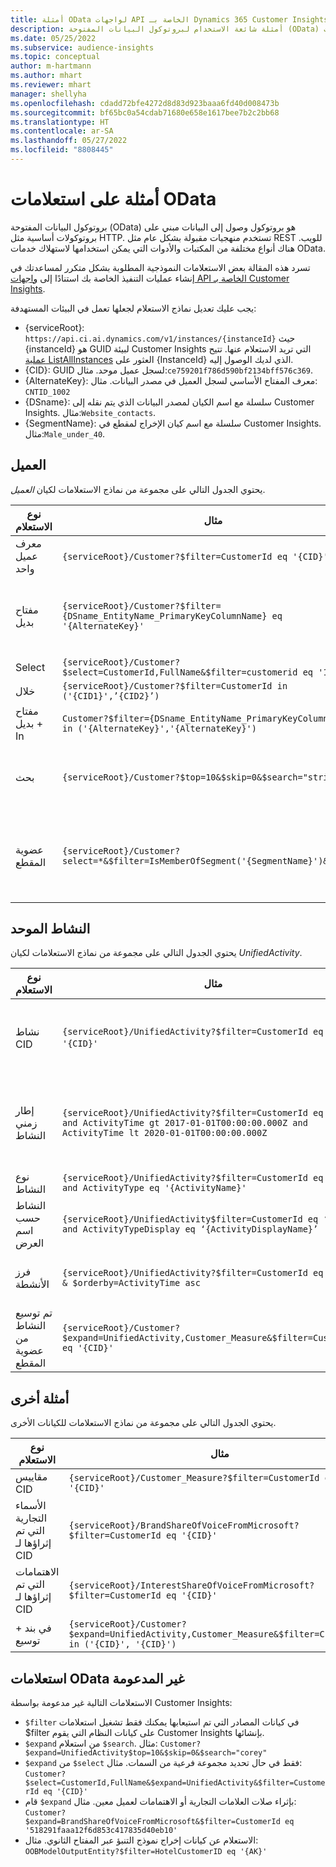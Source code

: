 ```yaml
---
title: أمثلة OData لواجهات API الخاصة بـ Dynamics 365 Customer Insights
description: أمثلة شائعة الاستخدام لبروتوكول البيانات المفتوحة (OData) للاستعلام عن واجهات API الخاصة بـ Customer Insights لمراجعة البيانات.
ms.date: 05/25/2022
ms.subservice: audience-insights
ms.topic: conceptual
author: m-hartmann
ms.author: mhart
ms.reviewer: mhart
manager: shellyha
ms.openlocfilehash: cdadd72bfe4272d8d83d923baaa6fd40d008473b
ms.sourcegitcommit: bf65bc0a54cdab71680e658e1617bee7b2c2bb68
ms.translationtype: HT
ms.contentlocale: ar-SA
ms.lasthandoff: 05/27/2022
ms.locfileid: "8808445"
---
```

# <a name="odata-query-examples"></a>أمثلة على استعلامات OData

بروتوكول البيانات المفتوحة (OData) هو بروتوكول وصول إلى البيانات مبني على بروتوكولات أساسية مثل HTTP. تستخدم منهجيات مقبولة بشكل عام مثل REST للويب. هناك أنواع مختلفة من المكتبات والأدوات التي يمكن استخدامها لاستهلاك خدمات OData.

تسرد هذه المقالة بعض الاستعلامات النموذجية المطلوبة بشكل متكرر لمساعدتك في إنشاء عمليات التنفيذ الخاصة بك استنادًا إلى [واجهات API الخاصة بـ Customer Insights](apis.md).

يجب عليك تعديل نماذج الاستعلام لجعلها تعمل في البيئات المستهدفة: 

- {serviceRoot}: `https://api.ci.ai.dynamics.com/v1/instances/{instanceId}` حيث {instanceId} هو GUID لبيئة Customer Insights التي تريد الاستعلام عنها. تتيح [عملية ListAllInstances](https://developer.ci.ai.dynamics.com/api-details#api=CustomerInsights&operation=Get-all-instances) العثور على {InstanceId} الذي لديك الوصول إليه.
- {CID}:‏ GUID لسجل عميل موحد. مثال:`ce759201f786d590bf2134bff576c369`.
- {AlternateKey}: معرف المفتاح الأساسي لسجل العميل في مصدر البيانات. مثال: `CNTID_1002`
- {DSname}: سلسلة مع اسم الكيان لمصدر البيانات الذي يتم نقله إلى Customer Insights. مثال:`Website_contacts`.
- {SegmentName}: سلسلة مع اسم كيان الإخراج لمقطع في Customer Insights. مثال:`Male_under_40`.

## <a name="customer"></a>العميل 

يحتوي الجدول التالي على مجموعة من نماذج الاستعلامات لكيان *العميل*.

|نوع الاستعلام |مثال  | ‏‫ملاحظة‬  |
|---------|---------|---------|
|معرف عميل واحد     | `{serviceRoot}/Customer?$filter=CustomerId eq '{CID}'`          |  |
|مفتاح بديل    | `{serviceRoot}/Customer?$filter={DSname_EntityName_PrimaryKeyColumnName} eq '{AlternateKey}'`         |  تستمر المفاتيح البديلة في كيان العميل الموحد       |
|Select   | `{serviceRoot}/Customer?$select=CustomerId,FullName&$filter=customerid eq '1'`        |         |
|خلال    | `{serviceRoot}/Customer?$filter=CustomerId in ('{CID1}',’{CID2}’)`        |         |
|مفتاح بديل + In   | `Customer?$filter={DSname_EntityName_PrimaryKeyColumnName} in ('{AlternateKey}','{AlternateKey}')`         |         |
|بحث   | `{serviceRoot}/Customer?$top=10&$skip=0&$search="string"`        |   يُرجع أهم 10 نتائج لسلسلة بحث      |
|عضوية المقطع  | `{serviceRoot}/Customer?select=*&$filter=IsMemberOfSegment('{SegmentName}')&$top=10`     | إرجاع عدد الصفوف المعين مسبقًا من كيان التجزئة.      |

## <a name="unified-activity"></a>النشاط الموحد

يحتوي الجدول التالي على مجموعة من نماذج الاستعلامات لكيان *UnifiedActivity*.

|نوع الاستعلام |مثال  | ‏‫ملاحظة‬  |
|---------|---------|---------|
|نشاط CID     | `{serviceRoot}/UnifiedActivity?$filter=CustomerId eq '{CID}'`          | سرد أنشطة ملف تعريف عميل محدد |
|إطار زمني النشاط    | `{serviceRoot}/UnifiedActivity?$filter=CustomerId eq '{CID}' and ActivityTime gt 2017-01-01T00:00:00.000Z and ActivityTime lt 2020-01-01T00:00:00.000Z`     |  أنشطة ملف تعريف العميل في إطار زمني       |
|نوع النشاط     |   `{serviceRoot}/UnifiedActivity?$filter=CustomerId eq '{CID}' and ActivityType eq '{ActivityName}'`        |         |
|النشاط حسب اسم العرض     | `{serviceRoot}/UnifiedActivity$filter=CustomerId eq ‘{CID}’ and ActivityTypeDisplay eq ‘{ActivityDisplayName}’`        | |
|فرز الأنشطة    | `{serviceRoot}/UnifiedActivity?$filter=CustomerId eq ‘{CID}’ & $orderby=ActivityTime asc`     |  فرز الأنشطة تصاعديًا أو تنازليًا       |
|تم توسيع النشاط من عضوية المقطع  |   `{serviceRoot}/Customer?$expand=UnifiedActivity,Customer_Measure&$filter=CustomerId eq '{CID}'`     |         |

## <a name="other-examples"></a>أمثلة أخرى

يحتوي الجدول التالي على مجموعة من نماذج الاستعلامات للكيانات الأخرى.

|نوع الاستعلام |مثال  | ‏‫ملاحظة‬  |
|---------|---------|---------|
|مقاييس CID    | `{serviceRoot}/Customer_Measure?$filter=CustomerId eq '{CID}'`          |  |
|الأسماء التجارية التي تم إثراؤها لـ CID    | `{serviceRoot}/BrandShareOfVoiceFromMicrosoft?$filter=CustomerId eq '{CID}'`  |       |
|الاهتمامات التي تم إثراؤها لـ CID    |   `{serviceRoot}/InterestShareOfVoiceFromMicrosoft?$filter=CustomerId eq '{CID}'`       |         |
|في بند + توسيع     | `{serviceRoot}/Customer?$expand=UnifiedActivity,Customer_Measure&$filter=CustomerId in ('{CID}', '{CID}')`         | |

## <a name="not-supported-odata-queries"></a>استعلامات OData غير المدعومة

الاستعلامات التالية غير مدعومة بواسطة Customer Insights:

- `$filter` في كيانات المصادر التي تم استيعابها يمكنك فقط تشغيل استعلامات $filter على كيانات النظام التي يقوم Customer Insights بإنشائها.
- `$expand` من استعلام `$search`. مثال: `Customer?$expand=UnifiedActivity$top=10&$skip=0&$search="corey"`
- `$expand` من `$select` فقط في حال تحديد مجموعة فرعية من السمات. مثال: `Customer?$select=CustomerId,FullName&$expand=UnifiedActivity&$filter=CustomerId eq '{CID}'`
- قام `$expand` بإثراء صلات العلامات التجارية أو الاهتمامات لعميل معين. مثال: `Customer?$expand=BrandShareOfVoiceFromMicrosoft&$filter=CustomerId eq '518291faaa12f6d853c417835d40eb10'`
- الاستعلام عن كيانات إخراج نموذج التنبؤ عبر المفتاح الثانوي. مثال: `OOBModelOutputEntity?$filter=HotelCustomerID eq '{AK}'`

